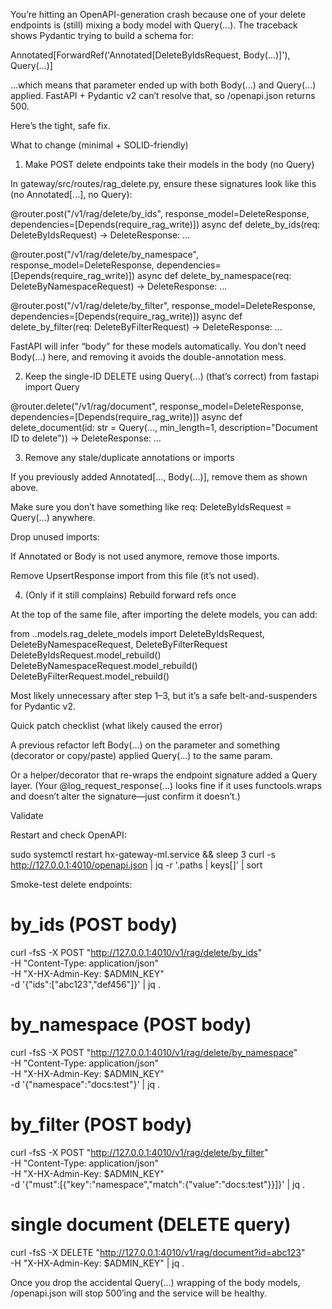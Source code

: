 You’re hitting an OpenAPI-generation crash because one of your delete endpoints is (still) mixing a body model with Query(...). The traceback shows Pydantic trying to build a schema for:

Annotated[ForwardRef('Annotated[DeleteByIdsRequest, Body(...)]'), Query(...)]


…which means that parameter ended up with both Body(...) and Query(...) applied. FastAPI + Pydantic v2 can’t resolve that, so /openapi.json returns 500.

Here’s the tight, safe fix.

What to change (minimal + SOLID-friendly)
1) Make POST delete endpoints take their models in the body (no Query)

In gateway/src/routes/rag_delete.py, ensure these signatures look like this (no Annotated[...], no Query):

@router.post("/v1/rag/delete/by_ids", response_model=DeleteResponse, dependencies=[Depends(require_rag_write)])
async def delete_by_ids(req: DeleteByIdsRequest) -> DeleteResponse:
    ...

@router.post("/v1/rag/delete/by_namespace", response_model=DeleteResponse, dependencies=[Depends(require_rag_write)])
async def delete_by_namespace(req: DeleteByNamespaceRequest) -> DeleteResponse:
    ...

@router.post("/v1/rag/delete/by_filter", response_model=DeleteResponse, dependencies=[Depends(require_rag_write)])
async def delete_by_filter(req: DeleteByFilterRequest) -> DeleteResponse:
    ...


FastAPI will infer “body” for these models automatically. You don’t need Body(...) here, and removing it avoids the double-annotation mess.

2) Keep the single-ID DELETE using Query(...) (that’s correct)
from fastapi import Query

@router.delete("/v1/rag/document", response_model=DeleteResponse, dependencies=[Depends(require_rag_write)])
async def delete_document(id: str = Query(..., min_length=1, description="Document ID to delete")) -> DeleteResponse:
    ...

3) Remove any stale/duplicate annotations or imports

If you previously added Annotated[..., Body(...)], remove them as shown above.

Make sure you don’t have something like req: DeleteByIdsRequest = Query(...) anywhere.

Drop unused imports:

If Annotated or Body is not used anymore, remove those imports.

Remove UpsertResponse import from this file (it’s not used).

4) (Only if it still complains) Rebuild forward refs once

At the top of the same file, after importing the delete models, you can add:

from ..models.rag_delete_models import DeleteByIdsRequest, DeleteByNamespaceRequest, DeleteByFilterRequest
DeleteByIdsRequest.model_rebuild()
DeleteByNamespaceRequest.model_rebuild()
DeleteByFilterRequest.model_rebuild()


Most likely unnecessary after step 1–3, but it’s a safe belt-and-suspenders for Pydantic v2.

Quick patch checklist (what likely caused the error)

A previous refactor left Body(...) on the parameter and something (decorator or copy/paste) applied Query(...) to the same param.

Or a helper/decorator that re-wraps the endpoint signature added a Query layer. (Your @log_request_response(...) looks fine if it uses functools.wraps and doesn’t alter the signature—just confirm it doesn’t.)

Validate

Restart and check OpenAPI:

sudo systemctl restart hx-gateway-ml.service && sleep 3
curl -s http://127.0.0.1:4010/openapi.json | jq -r '.paths | keys[]' | sort


Smoke-test delete endpoints:

# by_ids (POST body)
curl -fsS -X POST "http://127.0.0.1:4010/v1/rag/delete/by_ids" \
  -H "Content-Type: application/json" \
  -H "X-HX-Admin-Key: $ADMIN_KEY" \
  -d '{"ids":["abc123","def456"]}' | jq .

# by_namespace (POST body)
curl -fsS -X POST "http://127.0.0.1:4010/v1/rag/delete/by_namespace" \
  -H "Content-Type: application/json" \
  -H "X-HX-Admin-Key: $ADMIN_KEY" \
  -d '{"namespace":"docs:test"}' | jq .

# by_filter (POST body)
curl -fsS -X POST "http://127.0.0.1:4010/v1/rag/delete/by_filter" \
  -H "Content-Type: application/json" \
  -H "X-HX-Admin-Key: $ADMIN_KEY" \
  -d '{"must":[{"key":"namespace","match":{"value":"docs:test"}}]}' | jq .

# single document (DELETE query)
curl -fsS -X DELETE "http://127.0.0.1:4010/v1/rag/document?id=abc123" \
  -H "X-HX-Admin-Key: $ADMIN_KEY" | jq .


Once you drop the accidental Query(...) wrapping of the body models, /openapi.json will stop 500’ing and the service will be healthy.